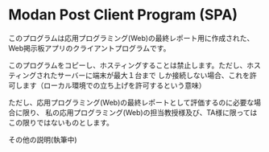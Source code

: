 # Modan Post Client Program (SPA)

このプログラムは応用プログラミング(Web)の最終レポート用に作成された、Web掲示板アプリのクライアントプログラムです。

このプログラムをコピーし、ホスティングすることは禁止します。ただし、ホスティングされたサーバーに端末が最大１台まで
しか接続しない場合、これを許可します（ローカル環境での立ち上げを許可するという意味）

ただし、応用プログラミング(Web)の最終レポートとして評価するのに必要な場合に限り、
私の応用プログラミング(Web)の担当教授様及び、TA様に限ってはこの限りではないものとします。

その他の説明(執筆中)